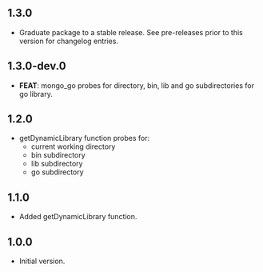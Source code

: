 ## 1.3.0

 - Graduate package to a stable release. See pre-releases prior to this version for changelog entries.

## 1.3.0-dev.0

 - **FEAT**: mongo_go probes for <cwd> directory, bin, lib and go subdirectories for go library.

## 1.2.0

- getDynamicLibrary function probes for:
    - current working directory
    - bin subdirectory
    - lib subdirectory
    - go subdirectory

## 1.1.0

- Added getDynamicLibrary function.

## 1.0.0

- Initial version.
